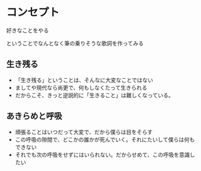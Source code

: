 # コンセプト
好きなことをやる

ということでなんとなく筆の乗りそうな歌詞を作ってみる

## 生き残る
- 「生き残る」ということは、そんなに大変なことではない
- ましてや現代なら尚更で、何もしなくたって生きられる
- だからこそ、きっと逆説的に「生きること」は難しくなっている。

## あきらめと呼吸
- 頑張ることはいつだって大変で、だから僕らは目をそらす
- この呼吸の隙間で、どこかの誰かが死んでいく。それにたいして僕らは何もできない
- それでも次の呼吸をせずにはいられない。だからせめて、この呼吸を意識したい
